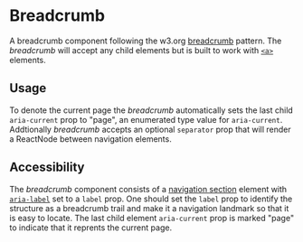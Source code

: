 # Breadcrumb

A breadcrumb component following the w3.org [breadcrumb](https://www.w3.org/TR/2017/NOTE-wai-aria-practices-1.1-20171214/examples/breadcrumb/index.html) pattern. The *breadcrumb* will accept any child elements but is built to work with [`<a>`](https://developer.mozilla.org/en-US/docs/Web/HTML/Element/a) elements.

## Usage

To denote the current page the *breadcrumb* automatically sets the last child `aria-current` prop to "page", an enumerated type value for `aria-current`. Addtionally *breadcrumb* accepts an optional `separator` prop that will render a ReactNode between navigation elements.

## Accessibility

The *breadcrumb* component consists of a [navigation section](https://developer.mozilla.org/en-US/docs/Web/HTML/Element/nav_) element with [`aria-label`](https://developer.mozilla.org/en-US/docs/Web/Accessibility/ARIA/ARIA_Techniques/Using_the_aria-label_attribute) set to a `label` prop. One should set the `label` prop to identify the structure as a breadcrumb trail and make it a navigation landmark so that it is easy to locate. The last child element `aria-current` prop is marked "page" to indicate that it reprents the current page.
